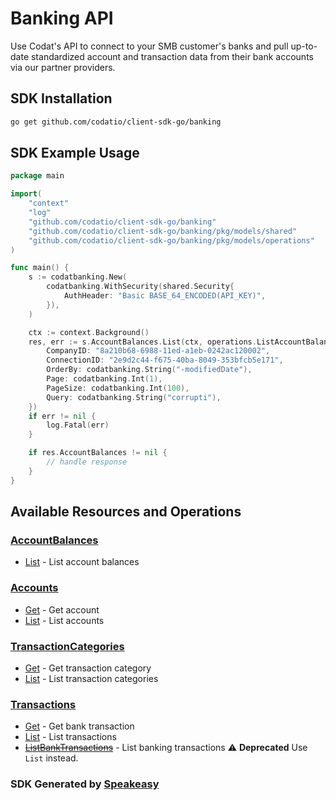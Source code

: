 # Banking API

Use Codat's API to connect to your SMB customer's banks and pull up-to-date standardized account and transaction data from their bank accounts via our partner providers.

<!-- Start SDK Installation -->
## SDK Installation

```bash
go get github.com/codatio/client-sdk-go/banking
```
<!-- End SDK Installation -->

## SDK Example Usage
<!-- Start SDK Example Usage -->


```go
package main

import(
	"context"
	"log"
	"github.com/codatio/client-sdk-go/banking"
	"github.com/codatio/client-sdk-go/banking/pkg/models/shared"
	"github.com/codatio/client-sdk-go/banking/pkg/models/operations"
)

func main() {
    s := codatbanking.New(
        codatbanking.WithSecurity(shared.Security{
            AuthHeader: "Basic BASE_64_ENCODED(API_KEY)",
        }),
    )

    ctx := context.Background()
    res, err := s.AccountBalances.List(ctx, operations.ListAccountBalancesRequest{
        CompanyID: "8a210b68-6988-11ed-a1eb-0242ac120002",
        ConnectionID: "2e9d2c44-f675-40ba-8049-353bfcb5e171",
        OrderBy: codatbanking.String("-modifiedDate"),
        Page: codatbanking.Int(1),
        PageSize: codatbanking.Int(100),
        Query: codatbanking.String("corrupti"),
    })
    if err != nil {
        log.Fatal(err)
    }

    if res.AccountBalances != nil {
        // handle response
    }
}
```
<!-- End SDK Example Usage -->

<!-- Start SDK Available Operations -->
## Available Resources and Operations


### [AccountBalances](docs/sdks/accountbalances/README.md)

* [List](docs/sdks/accountbalances/README.md#list) - List account balances

### [Accounts](docs/sdks/accounts/README.md)

* [Get](docs/sdks/accounts/README.md#get) - Get account
* [List](docs/sdks/accounts/README.md#list) - List accounts

### [TransactionCategories](docs/sdks/transactioncategories/README.md)

* [Get](docs/sdks/transactioncategories/README.md#get) - Get transaction category
* [List](docs/sdks/transactioncategories/README.md#list) - List transaction categories

### [Transactions](docs/sdks/transactions/README.md)

* [Get](docs/sdks/transactions/README.md#get) - Get bank transaction
* [List](docs/sdks/transactions/README.md#list) - List transactions
* [~~ListBankTransactions~~](docs/sdks/transactions/README.md#listbanktransactions) - List banking transactions :warning: **Deprecated** Use `List` instead.
<!-- End SDK Available Operations -->

### SDK Generated by [Speakeasy](https://docs.speakeasyapi.dev/docs/using-speakeasy/client-sdks)
